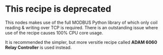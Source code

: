 # This recipe is deprecated #
This nodes makes use of the full MODBUS Python library of which only coil reading & writing over TCP is 
required. There is an outstanding issue where use of the recipe causes 100% CPU core usage.

It is recommended the simpler, but more versitle recipe called **ADAM 6060 Relay Controller** is used instead.
